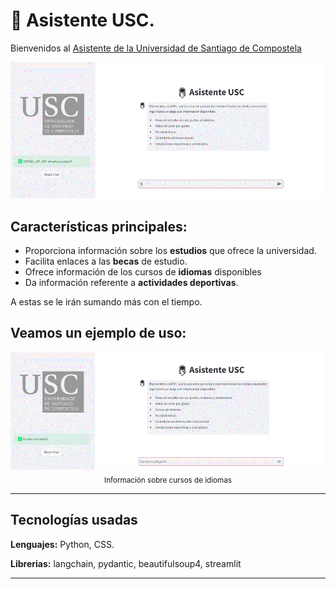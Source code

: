 # 🤖 Asistente USC.

Bienvenidos al [Asistente de la Universidad de Santiago de Compostela](https://usc-assistant.streamlit.app/)

<p align="center">
  <img src="img/demo.gif" alt="Asistente USC" width="600"/>
</p>


## Características principales:
- Proporciona información sobre los **estudios** que ofrece la universidad.
- Facilita enlaces a las **becas** de estudio.
- Ofrece información de los cursos de **idiomas** disponibles
- Da información referente a **actividades deportivas**.
  
A estas se le irán sumando más con el tiempo.  


Veamos un ejemplo de uso:
---

<p align="center">
  <img src="img/idiomas.gif" alt="Información sobre cursos de idiomas" width="600"/>
  <br>
  <sub>Información sobre cursos de idiomas</sub>
</p>
<p align="center">
  
</p>

---
## Tecnologías usadas

**Lenguajes:** Python, CSS.

**Librerias:** langchain, pydantic, beautifulsoup4, streamlit

---
